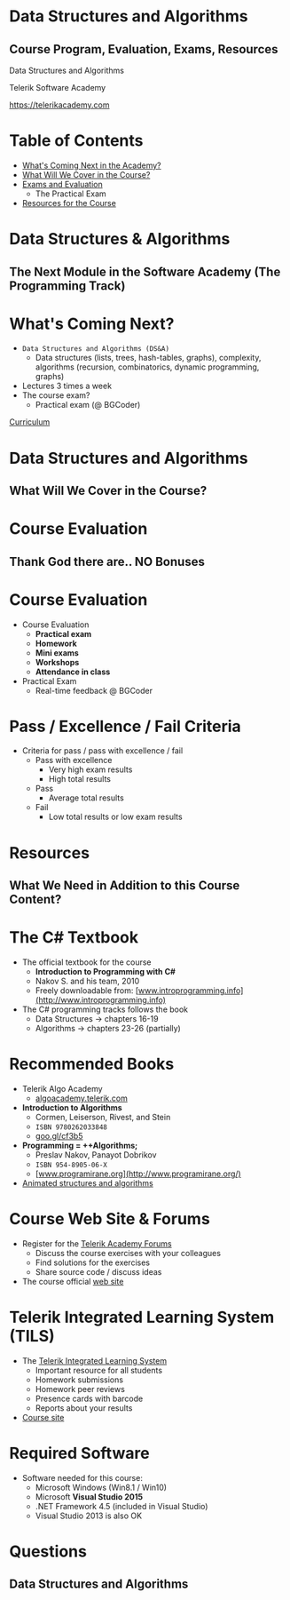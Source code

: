 <!-- section start -->
<!-- attr: { id:'title', class:'slide-title', hasScriptWrapper:true } -->
# Data Structures and Algorithms
## Course Program, Evaluation, Exams, Resources

<div class="signature">
    <p class="signature-course">Data Structures and Algorithms</p>
    <p class="signature-initiative">Telerik Software Academy</p>
    <a href="https://telerikacademy.com" class="signature-link">https://telerikacademy.com</a>
</div>

<!-- section start -->
<!-- attr: { id:'table-of-contents' } -->
# Table of Contents
- [What's Coming Next in the Academy?](#whats-coming-next)
- [What Will We Cover in the Course?](#dsa-program)
- [Exams and Evaluation](#evaluation)
  - The Practical Exam
- [Resources for the Course](#resources)

<!-- section start -->
<!-- attr: { class:'slide-section', id:'coming-next' } -->
# Data Structures & Algorithms
## The Next Module in the Software Academy (The Programming Track)

<!-- attr: { hasScriptWrapper:true, style:'font-size:0.9em', id:'whats-coming-next' } -->
# <a href="whats-coming-next"></a>What's Coming Next?
- `Data Structures and Algorithms (DS&A)`
  - Data structures (lists, trees, hash-tables, graphs), complexity, algorithms (recursion, combinatorics, dynamic programming, graphs)
- Lectures 3 times a week
- The course exam?
  - Practical exam (@ BGCoder)

[Curriculum](http://academy.telerik.com/academy/curriculum-detailed)

<!-- section start -->
<!-- attr: {class: 'slide-section', id: 'dsa-program'} -->
# <a href="dsa-program"></a>Data Structures and Algorithms
## What Will We Cover in the Course?

<!-- section start -->
<!-- attr: {id: 'evaluation', class: 'slide-section'} -->
# <a href="evaluation"></a>Course Evaluation
## Thank God there are.. NO Bonuses

<!-- attr: { style:'font-size:0.9em' } -->
# Course Evaluation
- Course Evaluation
  - **Practical exam**
  - **Homework**
  - **Mini exams**
  - **Workshops**
  - **Attendance in class**
- Practical Exam
  - Real-time feedback @ BGCoder

# Pass / Excellence / Fail Criteria
- Criteria for pass / pass with excellence / fail
  - Pass with excellence
    - Very high exam results
    - High total results
  - Pass
    - Average total results
  - Fail
    - Low total results or low exam results

<!-- section start -->
<!-- attr: { id:'resources', class:'slide-section' } -->
# <a id="resources"></a>Resources
## What We Need in Addition to this Course Content?

<!-- attr: {} -->
# The C# Textbook
- The official textbook for the course
  - **Introduction to Programming with C#**
  - Nakov S. and his team, 2010
  - Freely downloadable from: [www.introprogramming.info](http://www.introprogramming.info)
- The C# programming tracks follows the book
  - Data Structures &rarr; chapters 16-19
  - Algorithms &rarr; chapters 23-26 (partially)

<!-- attr: { style:'font-size:0.9em' } -->
# Recommended Books
- Telerik Algo Academy
  - [algoacademy.telerik.com](http://academy.telerik.com/algoacademy/home)
- **Introduction to Algorithms**
  - Cormen, Leiserson, Rivest, and Stein
  - `ISBN 9780262033848`
  - [goo.gl/cf3b5](http://goo.gl/cf3b5)
- **Programming = ++Algorithms;**
  - Preslav Nakov, Panayot Dobrikov
  - `ISBN 954-8905-06-X`
  - [www.programirane.org](http://www.programirane.org/)
- [Animated structures and algorithms](http://www.comp.nus.edu.sg/~stevenha/visualization/index.html)

# Course Web Site & Forums
- Register for the [Telerik Academy Forums](https://telerikacademy.com/Forum/Category/15/data-structures-algorithms)
  - Discuss the course exercises with your colleagues
  - Find solutions for the exercises
  - Share source code / discuss ideas
- The course official [web site](http://academy.telerik.com/student-courses/programming/data-structures-algorithms)

# Telerik Integrated Learning System (TILS)
- The [Telerik Integrated Learning System](https://www.telerikacademy.com)
  - Important resource for all students
  - Homework submissions
  - Homework peer reviews
  - Presence cards with barcode
  - Reports about your results
- [Course site](https://telerikacademy.com/Courses/Courses/Details/437)

# Required Software
- Software needed for this course:
  - Microsoft Windows (Win8.1 / Win10)
  - Microsoft **Visual Studio 2015**
  - .NET Framework 4.5 (included in Visual Studio)
  - Visual Studio 2013 is also OK

<!-- section start -->
<!-- attr: { id:'questions', class:'slide-section' } -->
# Questions
## Data Structures and Algorithms
